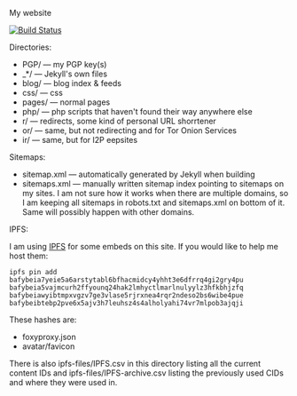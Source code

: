 My website

[![Build Status](https://travis-ci.org/Mikaela/mikaela.github.io.svg?branch=master)](https://travis-ci.org/Mikaela/mikaela.github.io)

Directories:

* PGP/ — my PGP key(s)
* \_\*/ — Jekyll's own files
* blog/ — blog index & feeds
* css/ — css
* pages/ — normal pages
* php/ — php scripts that haven't found their way anywhere else
* r/ — redirects, some kind of personal URL shorrtener
* or/ — same, but not redirecting and for Tor Onion Services
* ir/ — same, but for I2P eepsites

Sitemaps:

* sitemap.xml — automatically generated by Jekyll when building
* sitemaps.xml — manually written sitemap index pointing to sitemaps on my
  sites. I am not sure how it works when there are multiple domains, so
  I am keeping all sitemaps in robots.txt and sitemaps.xml on bottom
  of it. Same will possibly happen with other domains.

IPFS:

I am using [IPFS](https://ipfs.io/) for some embeds on this site. If you
would like to help me host them:

```
ipfs pin add bafybeia7yeie5a6arstytabl6bfhacmidcy4yhht3e6dfrrq4gi2gry4pu bafybeia5vajmcurh2ffyounq24hak2lmhyctlmarlnulyylz3hfkbhjzfq bafybeiawyibtmpxvgzv7ge3vlase5rjrxnea4rqr2ndeso2bs6wibe4pue bafybeibtebp2pve6x5ajv3h7leuhsz4s4alholyahi74vr7mlpob3ajqji
```

These hashes are:
* foxyproxy.json
* avatar/favicon

There is also ipfs-files/IPFS.csv in this directory listing all the current
content IDs and ipfs-files/IPFS-archive.csv listing the previously used CIDs
and where they were used in.
